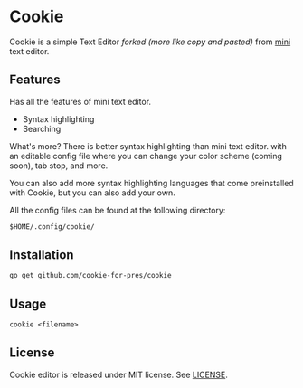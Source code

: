 # Cookie

Cookie is a simple Text Editor *forked (more like copy and pasted)* from [mini](https://github.com/hibiken/mini) text editor.

## Features

Has all the features of mini text editor.

- Syntax highlighting
- Searching

What's more? There is better syntax highlighting than mini text editor. with an editable config file where you can change your color scheme (coming soon), tab stop, and more.

You can also add more syntax highlighting languages that come preinstalled with Cookie, but you can also add your own.

All the config files can be found at the following directory:

```txt
$HOME/.config/cookie/
```

## Installation

```txt
go get github.com/cookie-for-pres/cookie
```

## Usage

```txt
cookie <filename>
```

## License

Cookie editor is released under MIT license. See [LICENSE](https://github.com/cookie-for-pres/cookie/blob/main/LICENSE).
